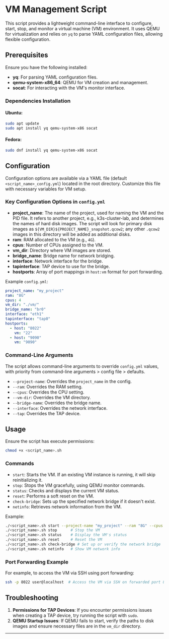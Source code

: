 
# VM Management Script

This script provides a lightweight command-line interface to configure, start, stop, and monitor a virtual machine (VM) environment. It uses QEMU for virtualization and relies on `yq` to parse YAML configuration files, allowing flexible configuration.

## Prerequisites
Ensure you have the following installed:

- **yq**: For parsing YAML configuration files.
- **qemu-system-x86_64**: QEMU for VM creation and management.
- **socat**: For interacting with the VM's monitor interface.

### Dependencies Installation

#### Ubuntu:
```bash
sudo apt update
sudo apt install yq qemu-system-x86 socat
```

#### Fedora:
```bash
sudo dnf install yq qemu-system-x86 socat
```

## Configuration

Configuration options are available via a YAML file (default `<script_name>_config.yml`) located in the root directory. Customize this file with necessary variables for VM setup.

### Key Configuration Options in `config.yml`

- **project_name**: The name of the project, used for naming the VM and the PID file. It refers to another project, e.g., k3s-cluster-lab, and determines the names of hard disk images. The script will look for primary disk images as `${VM_DIR}${PROJECT_NAME}_snapshot.qcow2`; any other `.qcow2` images in this directory will be added as additional disks.
- **ram**: RAM allocated to the VM (e.g., `4G`).
- **cpus**: Number of CPUs assigned to the VM.
- **vm_dir**: Directory where VM images are stored.
- **bridge_name**: Bridge name for network bridging.
- **interface**: Network interface for the bridge.
- **tapinterface**: TAP device to use for the bridge.
- **hostports**: Array of port mappings in `host:vm` format for port forwarding.

Example `config.yml`:
```yaml
project_name: "my_project"
ram: "8G"
cpus: 4
vm_dir: "./vm/"
bridge_name: "br0"
interface: "eth1"
tapinterface: "tap0"
hostports:
  - host: "8022"
    vm: "22"
  - host: "9090"
    vm: "9090"
```

### Command-Line Arguments

The script allows command-line arguments to override `config.yml` values, with priority from command-line arguments > config file > defaults.

- `--project-name`: Overrides the `project_name` in the config.
- `--ram`: Overrides the RAM setting.
- `--cpus`: Overrides the CPU setting.
- `--vm-dir`: Overrides the VM directory.
- `--bridge-name`: Overrides the bridge name.
- `--interface`: Overrides the network interface.
- `--tap`: Overrides the TAP device.

## Usage

Ensure the script has execute permissions:
```bash
chmod +x <script_name>.sh
```

### Commands

- `start`: Starts the VM. If an existing VM instance is running, it will skip reinitializing it.
- `stop`: Stops the VM gracefully, using QEMU monitor commands.
- `status`: Checks and displays the current VM status.
- `reset`: Performs a soft reset on the VM.
- `check-bridge`: Sets up the specified network bridge if it doesn't exist.
- `netinfo`: Retrieves network information from the VM.

Example:
```bash
./<script_name>.sh start --project-name "my_project" --ram "8G" --cpus 4
./<script_name>.sh stop      # Stop the VM
./<script_name>.sh status    # Display the VM's status
./<script_name>.sh reset     # Reset the VM
./<script_name>.sh check-bridge # Set up or verify the network bridge
./<script_name>.sh netinfo   # Show VM network info
```

### Port Forwarding Example

For example, to access the VM via SSH using port forwarding:
```bash
ssh -p 8022 user@localhost  # Access the VM via SSH on forwarded port 8022
```

## Troubleshooting

1. **Permissions for TAP Devices**: If you encounter permissions issues when creating a TAP device, try running the script with `sudo`.
2. **QEMU Startup Issues**: If QEMU fails to start, verify the paths to disk images and ensure necessary files are in the `vm_dir` directory.

---
